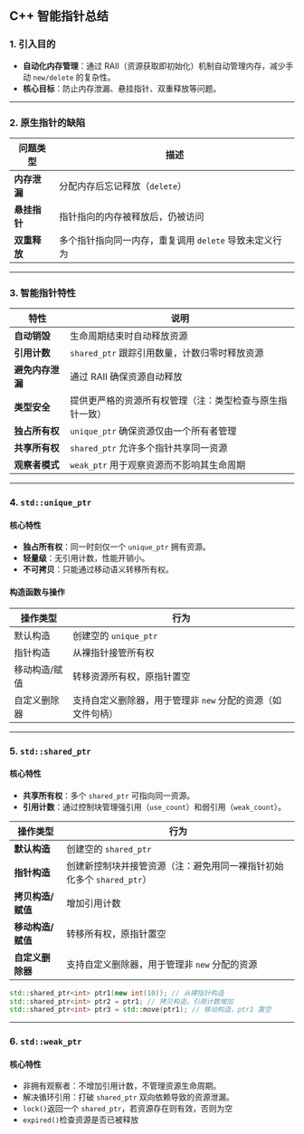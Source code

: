 ## C++ 智能指针总结

### 1. 引入目的
- **自动化内存管理**：通过 RAII（资源获取即初始化）机制自动管理内存，减少手动 `new/delete` 的复杂性。
- **核心目标**：防止内存泄漏、悬挂指针、双重释放等问题。

---

### 2. 原生指针的缺陷
| 问题类型          | 描述                                                                 |
|-------------------|----------------------------------------------------------------------|
| **内存泄漏**       | 分配内存后忘记释放（`delete`）                                       |
| **悬挂指针**       | 指针指向的内存被释放后，仍被访问                                     |
| **双重释放**       | 多个指针指向同一内存，重复调用 `delete` 导致未定义行为               |

---

### 3. 智能指针特性
| 特性              | 说明                                                                 |
|-------------------|----------------------------------------------------------------------|
| **自动销毁**       | 生命周期结束时自动释放资源                                           |
| **引用计数**       | `shared_ptr` 跟踪引用数量，计数归零时释放资源                         |
| **避免内存泄漏**   | 通过 RAII 确保资源自动释放                                            |
| **类型安全**       | 提供更严格的资源所有权管理（注：类型检查与原生指针一致）             |
| **独占所有权**     | `unique_ptr` 确保资源仅由一个所有者管理                               |
| **共享所有权**     | `shared_ptr` 允许多个指针共享同一资源                                 |
| **观察者模式**     | `weak_ptr` 用于观察资源而不影响其生命周期                             |

---

### 4. `std::unique_ptr`
#### 核心特性
- **独占所有权**：同一时刻仅一个 `unique_ptr` 拥有资源。
- **轻量级**：无引用计数，性能开销小。
- **不可拷贝**：只能通过移动语义转移所有权。

#### 构造函数与操作
| 操作类型          | 行为                                                                 |
|-------------------|----------------------------------------------------------------------|
| 默认构造          | 创建空的 `unique_ptr`                                                |
| 指针构造          | 从裸指针接管所有权                                                   |
| 移动构造/赋值     | 转移资源所有权，原指针置空                                           |
| 自定义删除器      | 支持自定义删除器，用于管理非 `new` 分配的资源（如文件句柄）          |

---

### 5. `std::shared_ptr`
#### 核心特性
- **共享所有权**：多个 `shared_ptr` 可指向同一资源。
- **引用计数**：通过控制块管理强引用（`use_count`）和弱引用（`weak_count`）。

| 操作类型          | 行为                                                                 |
|-------------------|----------------------------------------------------------------------|
| **默认构造**       | 创建空的 `shared_ptr`                                                |
| **指针构造**       | 创建新控制块并接管资源（注：避免用同一裸指针初始化多个 `shared_ptr`）|
| **拷贝构造/赋值**  | 增加引用计数                                                         |
| **移动构造/赋值**  | 转移所有权，原指针置空                                               |
| **自定义删除器**   | 支持自定义删除器，用于管理非 `new` 分配的资源                        |


```cpp
std::shared_ptr<int> ptr1(new int(10)); // 从裸指针构造
std::shared_ptr<int> ptr2 = ptr1; // 拷贝构造，引用计数增加
std::shared_ptr<int> ptr3 = std::move(ptr1); // 移动构造，ptr1 置空
```
---

### 6. `std::weak_ptr`
#### 核心特性 
- 非拥有观察者：不增加引用计数，不管理资源生命周期。
- 解决循环引用：打破 `shared_ptr` 双向依赖导致的资源泄漏。
- `lock()`返回一个 `shared_ptr`，若资源存在则有效，否则为空
- `expired()`检查资源是否已被释放
